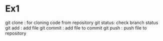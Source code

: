# Ex1
git clone : for cloning code from repository
git status: check branch status
git add : add file
git commit : add file to commit 
git push : push file to repository